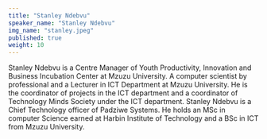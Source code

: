 ```yaml
---
title: "Stanley Ndebvu"
speaker_name: "Stanley Ndebvu"
img_name: "stanley.jpeg"
published: true
weight: 10
---
```



Stanley Ndebvu is a Centre Manager of Youth Productivity, Innovation and Business Incubation Center at Mzuzu University. A computer scientist by professional and a Lecturer in ICT Department at Mzuzu University. He is the coordinator of projects in the ICT department and a coordinator of Technology Minds Society under the ICT department. Stanley Ndebvu is a Chief Technology officer of Padziwe Systems. He holds an MSc in computer Science earned at Harbin Institute of Technology and a BSc in ICT from Mzuzu University.
